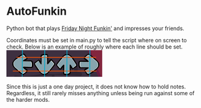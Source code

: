# AutoFunkin
Python bot that plays [Friday Night Funkin'](https://github.com/ninjamuffin99/Funkin) and impresses your friends.

Coordinates must be set in main.py to tell the script where on screen to check. Below is an example of roughly where each line should be set.
<br><img src="Arrow_Positions.png"  alt="" width="250" /><br/>

Since this is just a one day project, it does not know how to hold notes. Regardless, it still rarely misses anything unless being run against some of the harder mods.